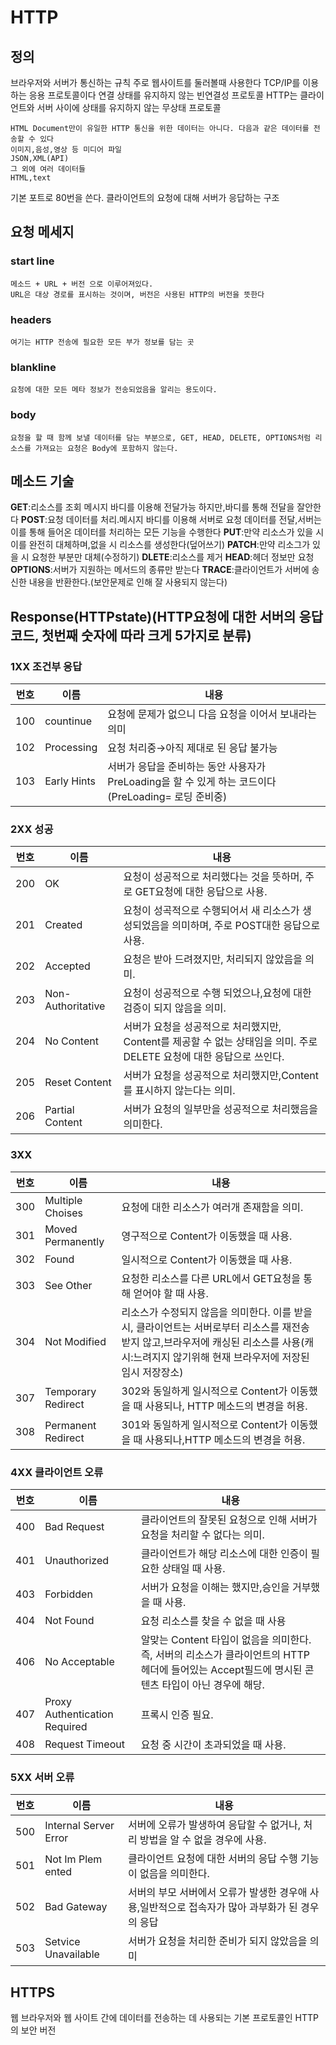# HTTP
## 정의
브라우저와 서버가 통신하는 규칙
주로 웹사이트를 둘러볼때 사용한다
TCP/IP를 이용하는 응용 프로토콜이다
연결 상태를 유지하지 않는 빈연결성 프로토콜
HTTP는 클라이언트와 서버 사이에 상태를 유지하지 않는 무상태 프로토콜
```
HTML Document만이 유일한 HTTP 통신을 위한 데이터는 아니다. 다음과 같은 데이터를 전송할 수 있다
이미지,음성,영상 등 미디어 파일
JSON,XML(API)
그 외에 여러 데이터들
HTML,text
```
기본 포트로 80번을 쓴다.
클라이언트의 요청에 대해 서버가 응답하는 구조
## 요청 메세지
### start line
```
메소드 + URL + 버전 으로 이루어져있다.
URL은 대상 경로를 표시하는 것이며, 버전은 사용된 HTTP의 버전을 뜻한다
```
### headers
```
여기는 HTTP 전송에 필요한 모든 부가 정보를 담는 곳
```
### blankline
```
요청에 대한 모든 메타 정보가 전송되었음을 알리는 용도이다.
```
### body
```
요청을 할 때 함께 보낼 데이터를 담는 부분으로, GET, HEAD, DELETE, OPTIONS처럼 리소스를 가져요는 요청은 Body에 포함하지 않는다.
```
## 메소드 기술
**GET**:리소스를 조회 메시지 바디를 이용해 전달가능 하지만,바디를 통해 전달을 잘안한다
**POST**:요청 데이터를 처리.메시지 바디를 이용해 서버로 요청 데이터를 전달,서버는 이를 통해 들어온 데이터를 처리하는 모든 기능을 수행한다
**PUT**:만약 리소스가 있을 시 이를 완전히 대체하며,없을 시 리소스를 생성한다(덮어쓰기)
**PATCH**:만약 리소그가 있을 시 요청한 부분만 대체(수정하기)
**DLETE**:리소스를 제거
**HEAD**:헤더 정보만 요청
**OPTIONS**:서버가 지원하는 메서드의 종류만 받는다
**TRACE**:클라이언트가 서버에 송신한 내용을 반환한다.(보안문제로 인해 잘 사용되지 않는다)
## Response(HTTPstate)(HTTP요청에 대한 서버의 응답 코드, 첫번째 숫자에 따라 크게 5가지로 분류)
### 1XX 조건부 응답
|번호|이름|내용|
|-----|---|---|
|100|countinue|요청에 문제가 없으니 다음 요청을 이어서 보내라는 의미|
|102|Processing|요청 처리중→아직 제대로 된 응답 불가능|
|103|Early Hints|서버가 응답을 준비하는 동안 사용자가 PreLoading을 할 수 있게 하는 코드이다(PreLoading= 로딩 준비중)|
### 2XX 성공
|번호|이름|내용|
|-----|---|---|
|200|OK|요청이 성공적으로 처리했다는 것을 뜻하머, 주로 GET요청에 대한 응답으로 사용.|
|201|Created|요청이 성곡적으로 수행되어서 새 리소스가 생성되었음을 의미하며, 주로 POST대한 응답으로  사용.|
|202|Accepted|요청은 받아 드려졌지만, 처리되지 않았음을 의미.|
|203|Non-Authoritative|요청이 성공적으로 수행 되었으나,요청에 대한 검증이 되지 않음을 의미.|
|204|No Content|서버가 요청을 성공적으로 처리했지만, Content를 제공할 수 없는 상태임을 의미. 주로 DELETE 요청에 대한 응답으로 쓰인다.|
|205|Reset Content|서버가 요청을 성공적으로 처리했지만,Content를 표시하지 않는다는 의미.|
|206|Partial Content|서버가 요청의 일부만을 성공적으로 처리했음을 의미한다.|
### 3XX
|번호|이름|내용|
|-----|---|---|
|300|Multiple Choises|요청에 대한 리소스가 여러개 존재함을 의미.|
|301|Moved Permanently|영구적으로 Content가 이동했을 때 사용.|
|302|Found|일시적으로 Content가 이동했을 때 사용.|
|303|See Other|요청한 리소스를 다른 URL에서 GET요청을 통해 얻어야 할 때 사용.|
|304|Not Modified|리소스가 수정되지 않음을 의미한다. 이를 받을 시, 클라이언트는 서버로부터 리소스를 재전송 받지 않고,브라우저에 캐싱된 리소스를 사용(캐시:느려지지 않기위해 현재 브라우저에 저장된 임시 저장장소)|
|307|Temporary Redirect|302와 동일하게 일시적으로 Content가 이동했을 때 사용되나, HTTP 메소드의 변경을 허용.|
|308|Permanent Redirect|301와 동일하게 일시적으로 Content가 이동했을 때 사용되나,HTTP 메소드의 변경을 허용.|
### 4XX 클라이언트 오류
|번호|이름|내용|
|-----|---|---|
|400|Bad Request|클라이언트의 잘못된 요청으로 인해 서버가 요청을 처리할 수 없다는 의미.|
|401|Unauthorized|클라이언트가 해당 리소스에 대한 인증이 필요한 상태일 때 사용.|
|403|Forbidden|서버가 요청을 이해는 했지만,승인을 거부했을 때 사용.|
|404|Not Found|요청 리소스를 찾을 수 없을 때 사용|
|406|No Acceptable|알맞는 Content 타입이 없음을 의미한다. 즉, 서버의 리소스가 클라이언트의 HTTP 헤더에 들어있는 Accept필드에 명시된 콘텐츠 타입이 아닌 경우에 해당.|
|407|Proxy Authentication Required|프록시 인증 필요.|
|408|Request Timeout|요청 중 시간이 초과되었을 때 사용.|
### 5XX 서버 오류
|번호|이름|내용|
|-----|---|---|
|500|Internal Server Error|서버에 오류가 발생하여 응답할 수 없거나, 처리 방법을 알 수 없을 경우에 사용.|
|501|Not Im Plem ented|클라이언트 요청에 대한 서버의 응답 수행 기능이 없음을 의미한다.|
|502|Bad Gateway|서버의 부모 서버에서 오류가 발생한 경우애 사용,일반적으로 접속자가 많아 과부화가 된 경우의 응답|
|503|Setvice Unavailable|서버가 요청을 처리한 준비가 되지 않았음을 의미|
## HTTPS
웹 브라우저와 웹 사이트 간에 데이터를 전송하는 데 사용되는 기본 프로토콜인 HTTP의 보안 버전

